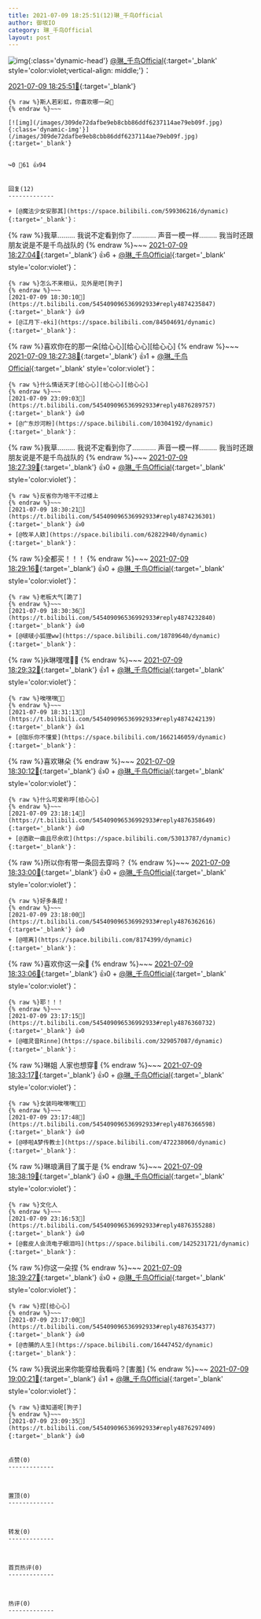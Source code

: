 ```yaml
---
title: 2021-07-09 18:25:51(12)琳_千鸟Official
author: 御坂IO
category: 琳_千鸟Official
layout: post
---
```


![img](/images/c0a88f85ebd0d056f37b114e0748e69556c8b488.jpg){:class='dynamic-head'}
[@琳_千鸟Official](https://space.bilibili.com/1620923329/dynamic){:target='_blank' style='color:violet;vertical-align: middle;'}：

[2021-07-09 18:25:51🔗](https://t.bilibili.com/545409096536992933){:target='_blank'}

~~~
{% raw %}斯人若彩虹，你喜欢哪一朵🌈
{% endraw %}~~~

[![img](/images/309de72dafbe9eb8cbb86ddf6237114ae79eb09f.jpg){:class='dynamic-img'}](/images/309de72dafbe9eb8cbb86ddf6237114ae79eb09f.jpg){:target='_blank'}


↪️0 💬61 👍94


回复(12)
-------------

+ [@魔法少女安那其](https://space.bilibili.com/599306216/dynamic){:target='_blank'}：
~~~
{% raw %}我草……… 我说不定看到你了………… 声音一模一样……… 我当时还跟朋友说是不是千鸟战队的
{% endraw %}~~~
[2021-07-09 18:27:04🔗](https://t.bilibili.com/545409096536992933#reply4874208528){:target='_blank'} 👍6
    + [@琳_千鸟Official](https://space.bilibili.com/1620923329/dynamic){:target='_blank' style='color:violet'}：
~~~
{% raw %}怎么不来相认，见外是吧[狗子]
{% endraw %}~~~
[2021-07-09 18:30:10🔗](https://t.bilibili.com/545409096536992933#reply4874235847){:target='_blank'} 👍9
+ [@江月下-eki](https://space.bilibili.com/84504691/dynamic){:target='_blank'}：
~~~
{% raw %}喜欢你在的那一朵[给心心][给心心][给心心]
{% endraw %}~~~
[2021-07-09 18:27:38🔗](https://t.bilibili.com/545409096536992933#reply4874216237){:target='_blank'} 👍1
    + [@琳_千鸟Official](https://space.bilibili.com/1620923329/dynamic){:target='_blank' style='color:violet'}：
~~~
{% raw %}什么情话天才[给心心][给心心][给心心]
{% endraw %}~~~
[2021-07-09 23:09:03🔗](https://t.bilibili.com/545409096536992933#reply4876289757){:target='_blank'} 👍0
+ [@广东炒河粉](https://space.bilibili.com/10304192/dynamic){:target='_blank'}：
~~~
{% raw %}我草……… 我说不定看到你了………… 声音一模一样……… 我当时还跟朋友说是不是千鸟战队的
{% endraw %}~~~
[2021-07-09 18:27:39🔗](https://t.bilibili.com/545409096536992933#reply4874216288){:target='_blank'} 👍0
    + [@琳_千鸟Official](https://space.bilibili.com/1620923329/dynamic){:target='_blank' style='color:violet'}：
~~~
{% raw %}反省你为啥干不过楼上
{% endraw %}~~~
[2021-07-09 18:30:21🔗](https://t.bilibili.com/545409096536992933#reply4874236301){:target='_blank'} 👍0
+ [@牧羊人欸](https://space.bilibili.com/62822940/dynamic){:target='_blank'}：
~~~
{% raw %}全都买！！！
{% endraw %}~~~
[2021-07-09 18:29:16🔗](https://t.bilibili.com/545409096536992933#reply4874219901){:target='_blank'} 👍0
    + [@琳_千鸟Official](https://space.bilibili.com/1620923329/dynamic){:target='_blank' style='color:violet'}：
~~~
{% raw %}老板大气[跪了]
{% endraw %}~~~
[2021-07-09 18:30:36🔗](https://t.bilibili.com/545409096536992933#reply4874232840){:target='_blank'} 👍0
+ [@啵啵小狐狸ww](https://space.bilibili.com/18789640/dynamic){:target='_blank'}：
~~~
{% raw %}jk琳嘿嘿🤤🤤
{% endraw %}~~~
[2021-07-09 18:29:32🔗](https://t.bilibili.com/545409096536992933#reply4874224331){:target='_blank'} 👍1
    + [@琳_千鸟Official](https://space.bilibili.com/1620923329/dynamic){:target='_blank' style='color:violet'}：
~~~
{% raw %}唉嘿嘿🤤🤤
{% endraw %}~~~
[2021-07-09 18:31:13🔗](https://t.bilibili.com/545409096536992933#reply4874242139){:target='_blank'} 👍1
+ [@珈乐你不懂爱](https://space.bilibili.com/1662146059/dynamic){:target='_blank'}：
~~~
{% raw %}喜欢琳朵
{% endraw %}~~~
[2021-07-09 18:30:12🔗](https://t.bilibili.com/545409096536992933#reply4874229840){:target='_blank'} 👍0
    + [@琳_千鸟Official](https://space.bilibili.com/1620923329/dynamic){:target='_blank' style='color:violet'}：
~~~
{% raw %}什么可爱称呼[给心心]
{% endraw %}~~~
[2021-07-09 23:18:14🔗](https://t.bilibili.com/545409096536992933#reply4876358649){:target='_blank'} 👍0
+ [@酒歌一曲且尽余欢](https://space.bilibili.com/53013787/dynamic){:target='_blank'}：
~~~
{% raw %}所以你有带一条回去穿吗？
{% endraw %}~~~
[2021-07-09 18:33:00🔗](https://t.bilibili.com/545409096536992933#reply4874248359){:target='_blank'} 👍0
    + [@琳_千鸟Official](https://space.bilibili.com/1620923329/dynamic){:target='_blank' style='color:violet'}：
~~~
{% raw %}好多条捏！
{% endraw %}~~~
[2021-07-09 23:18:00🔗](https://t.bilibili.com/545409096536992933#reply4876362616){:target='_blank'} 👍0
+ [@喧离](https://space.bilibili.com/8174399/dynamic){:target='_blank'}：
~~~
{% raw %}喜欢你这一朵🤤
{% endraw %}~~~
[2021-07-09 18:33:06🔗](https://t.bilibili.com/545409096536992933#reply4874256563){:target='_blank'} 👍0
    + [@琳_千鸟Official](https://space.bilibili.com/1620923329/dynamic){:target='_blank' style='color:violet'}：
~~~
{% raw %}耶！！！
{% endraw %}~~~
[2021-07-09 23:17:15🔗](https://t.bilibili.com/545409096536992933#reply4876360732){:target='_blank'} 👍0
+ [@喵灵音Rinne](https://space.bilibili.com/329057087/dynamic){:target='_blank'}：
~~~
{% raw %}琳姐 人家也想穿🤤
{% endraw %}~~~
[2021-07-09 18:33:17🔗](https://t.bilibili.com/545409096536992933#reply4874256999){:target='_blank'} 👍0
    + [@琳_千鸟Official](https://space.bilibili.com/1620923329/dynamic){:target='_blank' style='color:violet'}：
~~~
{% raw %}女装吗唉嘿嘿🤤🤤🤤
{% endraw %}~~~
[2021-07-09 23:17:48🔗](https://t.bilibili.com/545409096536992933#reply4876366598){:target='_blank'} 👍0
+ [@哆啦A梦传教士](https://space.bilibili.com/472238060/dynamic){:target='_blank'}：
~~~
{% raw %}琳琅满目了属于是
{% endraw %}~~~
[2021-07-09 18:38:19🔗](https://t.bilibili.com/545409096536992933#reply4874290834){:target='_blank'} 👍0
    + [@琳_千鸟Official](https://space.bilibili.com/1620923329/dynamic){:target='_blank' style='color:violet'}：
~~~
{% raw %}文化人
{% endraw %}~~~
[2021-07-09 23:16:53🔗](https://t.bilibili.com/545409096536992933#reply4876355288){:target='_blank'} 👍0
+ [@套皮人会流电子眼泪吗](https://space.bilibili.com/1425231721/dynamic){:target='_blank'}：
~~~
{% raw %}你这一朵捏
{% endraw %}~~~
[2021-07-09 18:39:27🔗](https://t.bilibili.com/545409096536992933#reply4874293556){:target='_blank'} 👍0
    + [@琳_千鸟Official](https://space.bilibili.com/1620923329/dynamic){:target='_blank' style='color:violet'}：
~~~
{% raw %}捏[给心心]
{% endraw %}~~~
[2021-07-09 23:17:00🔗](https://t.bilibili.com/545409096536992933#reply4876354377){:target='_blank'} 👍0
+ [@杏脯的人生](https://space.bilibili.com/16447452/dynamic){:target='_blank'}：
~~~
{% raw %}我说出来你能穿给我看吗？[害羞]
{% endraw %}~~~
[2021-07-09 19:00:21🔗](https://t.bilibili.com/545409096536992933#reply4874446107){:target='_blank'} 👍1
    + [@琳_千鸟Official](https://space.bilibili.com/1620923329/dynamic){:target='_blank' style='color:violet'}：
~~~
{% raw %}谁知道呢[狗子]
{% endraw %}~~~
[2021-07-09 23:09:35🔗](https://t.bilibili.com/545409096536992933#reply4876297409){:target='_blank'} 👍0


点赞(0)
-------------



置顶(0)
-------------



转发(0)
-------------



首页热评(0)
-------------



热评(0)
-------------



